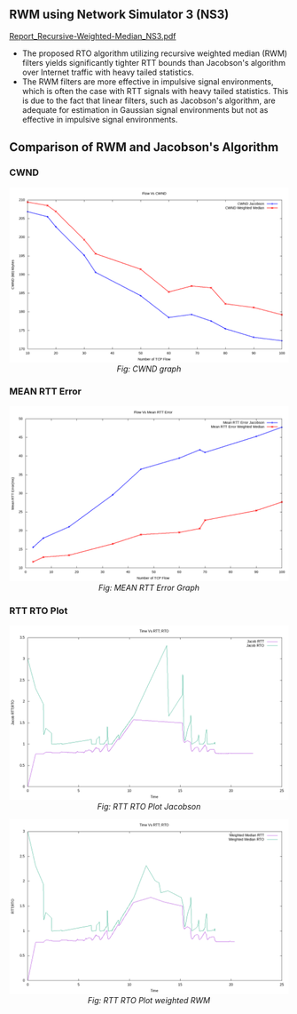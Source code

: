 
## RWM using Network Simulator 3 (NS3)

[Report_Recursive-Weighted-Median_NS3.pdf](https://github.com/ridwanultanvir/Recursive-Weighted-Median_RWM_NS3/blob/master/Report/Report_Recursive-Weighted-Median_NS3.pdf)

- The proposed RTO algorithm utilizing recursive weighted median (RWM) filters yields significantly tighter RTT bounds than Jacobson's algorithm over Internet traffic with heavy tailed statistics.
- The RWM filters are more effective in impulsive signal environments, which is often the case with RTT signals with heavy tailed statistics. This is due to the fact that linear filters, such as Jacobson's algorithm, are adequate for estimation in Gaussian signal environments but not as effective in impulsive signal environments.


## Comparison of RWM and Jacobson's Algorithm






### CWND 




<p align="center">
  <img src="images/1flowvscwnd.png" alt="CWND" />
  <br />
  <em>Fig: CWND graph</em>
</p>



### MEAN RTT Error 

<p align="center">
  <img src="images/2flowvsmeanrtterror.png" alt="MEAN RTT Error Graph" />
  <br />
  <em>Fig: MEAN RTT Error Graph</em>
</p>


### RTT RTO Plot


<p align="center">
  <img src="images/b1_rtt_rto_plot-d2-jacob.png" alt="RTT RTO Plot Jacobson" />
  <br />
  <em>Fig: RTT RTO Plot Jacobson</em>
</p>


<p align="center">
  <img src="images/b2_rtt_rto_plot-d2-weighted.png" alt="RTT RTO Plot weighted RWM" />
  <br />
  <em>Fig: RTT RTO Plot weighted RWM</em>
</p>
